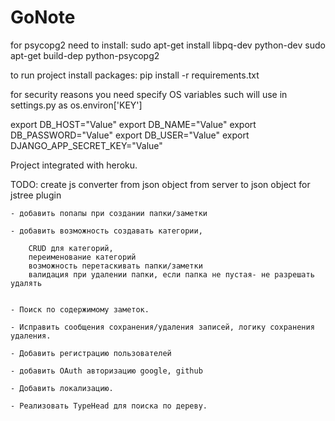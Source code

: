 # GoNote

for psycopg2 need to install:
sudo apt-get install libpq-dev python-dev
sudo apt-get build-dep python-psycopg2

to run project install packages:
pip install -r requirements.txt


for security reasons you need specify OS variables such will use in settings.py as os.environ['KEY']

export DB_HOST="Value"
export DB_NAME="Value"
export DB_PASSWORD="Value"
export DB_USER="Value"
export DJANGO_APP_SECRET_KEY="Value"


Project integrated with heroku.

TODO:
    create js converter from json object from server to json object for jstree plugin

    - добавить попапы при создании папки/заметки

    - добавить возможность создавать категории,

        CRUD для категорий,
        переименование категорий
        возможность перетаскивать папки/заметки
        валидация при удалении папки, если папка не пустая- не разрешать удалять


    - Поиск по содержимому заметок.

    - Исправить сообщения сохранения/удаления записей, логику сохранения удаления.

    - Добавить регистрацию пользователей

    - добавить OAuth авторизацию google, github

    - Добавить локализацию.

    - Реализовать TypeHead для поиска по дереву.

